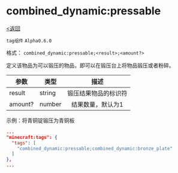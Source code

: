 # combined_dynamic:pressable
[<返回](../index.md)

`tag组件`  `Alpha0.6.0`

格式： `combined_dynamic:pressable;<result>;<amount?>`

定义该物品为可以锻压的物品，即可以在锻压台上将物品锻压或者粉碎。
  
| 参数 | 类型 | 描述 |
| ---   | ---  | :---:  |
| result | string | 锻压结果物品的标识符 |
| amount? | number | 结果数量，默认为1 |

示例：将青铜锭锻压为青铜板
```json title='bronze_ingot.json'
...
"minecraft:tags": {
  "tags": [
    "combined_dynamic:pressable;combined_dynamic:bronze_plate"
  ]
},
...
```